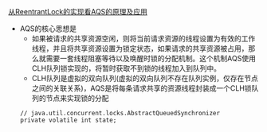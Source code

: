 [从ReentrantLock的实现看AQS的原理及应用](https://tech.meituan.com/2019/12/05/aqs-theory-and-apply.html)
+ AQS的核心思想是
  + 如果被请求的共享资源空闲，则将当前请求资源的线程设置为有效的工作线程，并且将共享资源设置为锁定状态，如果请求的共享资源被占用，那么就需要一套线程阻塞等待以及唤醒时锁的分配机制。这个机制AQS使用CLH队列锁实现的，将暂时获取不到锁的线程加入到队列中。
  + CLH队列是虚拟的双向队列(虚拟的双向队列不存在队列实例，仅存在节点之间的关联关系)，AQS是将每条请求共享的资源线程封装成一个CLH锁队列的节点来实现锁的分配
  ```
  // java.util.concurrent.locks.AbstractQueuedSynchronizer
  private volatile int state;
  ```

